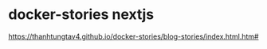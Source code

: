 # docker-stories nextjs
https://thanhtungtav4.github.io/docker-stories/blog-stories/index.html.htm#
